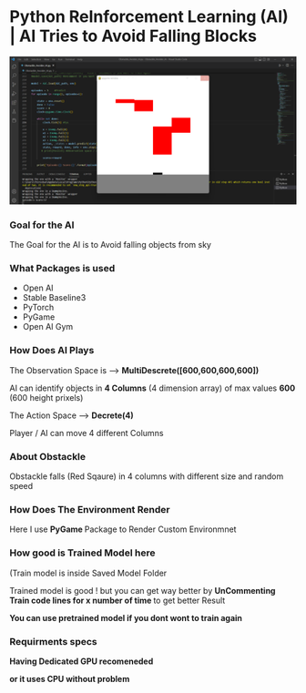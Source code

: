# Python ReInforcement Learning (AI) | AI Tries to Avoid Falling Blocks 

![](github.png)
 <h3> Goal for the AI </h3>
 
The Goal for the AI is to Avoid falling objects from sky

<h3> What Packages is used </h3>


<ul>
  <li> Open AI</li>
  <li> Stable Baseline3</li>
  <li> PyTorch </li>
  <li> PyGame</li>
  <li> Open AI Gym</li>
</ul>  

<h3> How Does AI Plays </h3>

The Observation Space is --> <b> MultiDescrete([600,600,600,600]) </b>
<p>AI can identify objects in <b>4 Columns</b> (4 dimension array) of max values <b>600</b> (600 height prixels)</p>

The Action Space --> <b> Decrete(4) </b>
<p> Player / AI can move 4 different Columns </p>

<h3> About Obstackle </h3>

<p> Obstackle falls (Red Sqaure) in 4 columns with different size and random speed </p>

<h3> How Does The Environment Render </h3>

Here I use <b> PyGame </b> Package to Render Custom Environmnet 

<h3> How good is Trained Model here</h3>
<p> (Train model is inside Saved Model Folder </p>
<p> Trained model is good ! but you can get way better by <b> UnCommenting Train code lines for x number of time  </b>  to get better Result </p>
<p> <b> You can use pretrained model if you dont wont to train again <b> </p>


<h3> Requirments specs</h3>
<p> Having Dedicated GPU recomeneded </p>
<p> or it uses CPU without problem </p>
